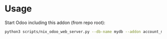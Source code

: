 # Usage

Start Odoo including this addon (from repo root):

```bash
python3 scripts/nix_odoo_web_server.py --db-name mydb --addon account_move_post_date_user
```
